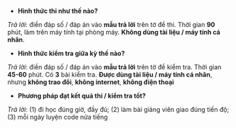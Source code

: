 * **Hình thức thi như thế nào?**

_Trả lời_: điền đáp số / đáp án vào **mẫu trả lời** trên tờ đề thi. Thời gian **90** phút, làm trên máy tính tại phòng máy. **Không dùng tài liệu / máy tính cá nhân**.

* **Hình thức kiểm tra giữa kỳ thế nào?**

_Trả lời_: điền đáp số / đáp án vào **mẫu trả lời** trên tờ đề kiểm tra. Thời gian **45-60** phút. Có **3** bài kiểm tra. **Được dùng tài liệu / máy tính cá nhân**, nhưng **không trao đổi**, **không internet**, **không điện thoại**

* **Phương pháp đạt kết quả thi / kiểm tra tốt?**

_Trả lời_: (1) đi học đúng giờ, đầy đủ; (2) làm bài giảng viên giao đúng tiến độ; (3) mỗi ngày luyện code nửa tiếng
